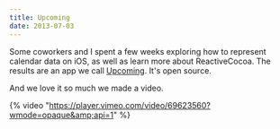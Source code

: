 ```yaml
---
title: Upcoming
date: 2013-07-03
---
```


Some coworkers and I spent a few weeks exploring how to represent calendar data on iOS, as well as learn more about ReactiveCocoa. The results are an app we call [Upcoming](http://labs.teehanlax.com/project/upcoming). It's open source.

And we love it so much we made a video.

{% video "https://player.vimeo.com/video/69623560?wmode=opaque&amp;api=1" %}

